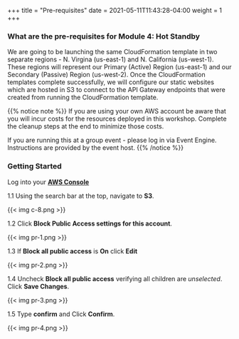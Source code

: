 +++
title = "Pre-requisites"
date =  2021-05-11T11:43:28-04:00
weight = 1
+++

### What are the pre-requisites for Module 4:  Hot Standby

<p>We are going to be launching the same CloudFormation template in two separate regions - N. Virgina (us-east-1) and N. California (us-west-1). These regions will represent our Primary (Active) Region (us-east-1) and our Secondary (Passive) Region (us-west-2).  Once the CloudFormation templates complete successfully, we will configure our static websites which are hosted in S3 to connect to the API Gateway endpoints that were created from running the CloudFormation template.</p>

{{% notice note %}}
If you are using your own AWS account be aware that you will incur costs for the resources deployed in this workshop. Complete the cleanup steps at the end to minimize those costs.

If you are running this at a group event - please log in via Event Engine. Instructions are provided by the event host.
{{% /notice %}}

### Getting Started
Log into your [**AWS Console**](https://us-east-1.console.aws.amazon.com/console)

1.1 Using the search bar at the top, navigate to **S3**.

{{< img c-8.png >}}

1.2 Click **Block Public Access settings for this account**.

{{< img pr-1.png >}}

1.3 If **Block all public access** is **On** click **Edit**

{{< img pr-2.png >}}

1.4 Uncheck **Block all public access** verifying all children are *unselected*.  Click **Save Changes**.

{{< img pr-3.png >}}

1.5 Type **confirm** and Click **Confirm**.

{{< img pr-4.png >}}